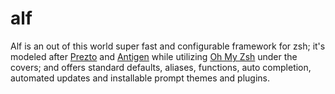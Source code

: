 alf
===

Alf is an out of this world super fast and configurable framework for zsh; it's modeled after [Prezto](https://github.com/sorin-ionescu/prezto) and [Antigen](https://github.com/zsh-users/antigen) while utilizing [Oh My Zsh](https://github.com/robbyrussell/oh-my-zsh) under the covers; and offers standard defaults, aliases, functions, auto completion, automated updates and installable prompt themes and plugins.
